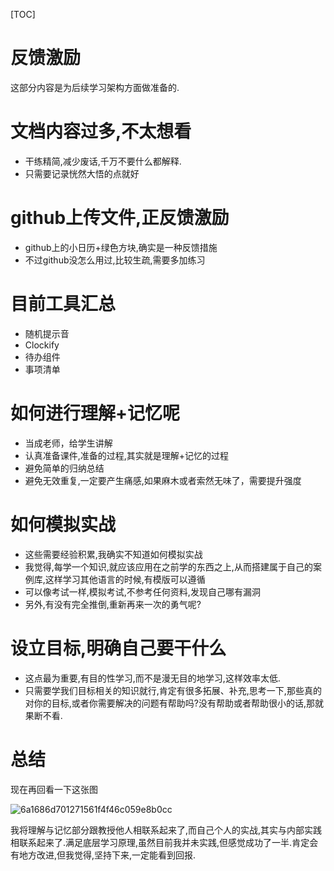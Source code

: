 [TOC]

# 反馈激励

这部分内容是为后续学习架构方面做准备的.

# 文档内容过多,不太想看

- 干练精简,减少废话,千万不要什么都解释.
- 只需要记录恍然大悟的点就好

# github上传文件,正反馈激励

- github上的小日历+绿色方块,确实是一种反馈措施
- 不过github没怎么用过,比较生疏,需要多加练习

# 目前工具汇总

- 随机提示音
- Clockify
- 待办组件
- 事项清单

# 如何进行理解+记忆呢

- 当成老师，给学生讲解
- 认真准备课件,准备的过程,其实就是理解+记忆的过程
- 避免简单的归纳总结
- 避免无效重复,一定要产生痛感,如果麻木或者索然无味了，需要提升强度

# 如何模拟实战

- 这些需要经验积累,我确实不知道如何模拟实战
- 我觉得,每学一个知识,就应该应用在之前学的东西之上,从而搭建属于自己的案例库,这样学习其他语言的时候,有模版可以遵循
- 可以像考试一样,模拟考试,不参考任何资料,发现自己哪有漏洞
- 另外,有没有完全推倒,重新再来一次的勇气呢?

# 设立目标,明确自己要干什么

- 这点最为重要,有目的性学习,而不是漫无目的地学习,这样效率太低.
- 只需要学我们目标相关的知识就行,肯定有很多拓展、补充,思考一下,那些真的对你的目标,或者你需要解决的问题有帮助吗?没有帮助或者帮助很小的话,那就果断不看.

# 总结

现在再回看一下这张图

![6a1686d701271561f4f46c059e8b0cc](F:\0教案\v1.0\assets\6a1686d701271561f4f46c059e8b0cc.png)

我将理解与记忆部分跟教授他人相联系起来了,而自己个人的实战,其实与内部实践相联系起来了.满足底层学习原理,虽然目前我并未实践,但感觉成功了一半.肯定会有地方改进,但我觉得,坚持下来,一定能看到回报.